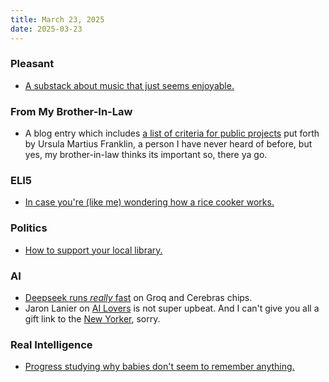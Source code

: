 ```yaml
---
title: March 23, 2025
date: 2025-03-23
---
```


### Pleasant
* [A substack about music that just seems enjoyable.](https://cantgetmuchhigher.com)

### From My Brother-In-Law
* A blog entry which includes [a list of criteria for public projects](https://www.wrecka.ge/ursulas-list/) put forth by Ursula Martius Franklin, a person I have never heard of before, but yes, my brother-in-law thinks its important so, there ya go.

### ELI5
* [In case you're (like me) wondering how a rice cooker works.](https://www.reddit.com/r/explainlikeimfive/comments/rs827t/eli5_how_do_rice_cookers_know_when_the_rice_is/)

### Politics
* [How to support your local library.](https://static1.squarespace.com/static/64063be39637e16c30d774ef/t/67303df9932af1200bf3aeef/1731214855888/Public+Libraries+101+v2+(digital).pdf)

### AI
* [Deepseek runs *really* fast](https://singularityhub.com/2025/02/06/forget-nvidia-deepseek-ai-runs-near-instantaneously-on-these-weird-chips/) on Groq and Cerebras chips.
* Jaron Lanier on [AI Lovers](https://www.newyorker.com/culture/the-weekend-essay/your-ai-lover-will-change-you) is not super upbeat.  And I can't give you all a gift link to the [New Yorker](https://newyorker.com), sorry.

### Real Intelligence
* [Progress studying why babies don't seem to remember anything.](https://singularityhub.com/2025/03/20/new-baby-brain-scans-reveal-the-moment-we-start-making-memories/)